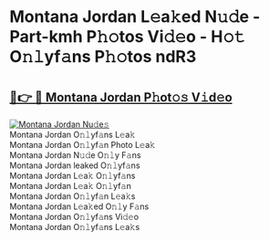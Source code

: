# Montana Jordan L𝚎a𝚔ed N𝚞𝚍e - Part-kmh P𝚑𝚘tos Vi𝚍𝚎o - H𝚘𝚝 O𝚗𝚕yf𝚊ns P𝚑𝚘tos ndR3

# <h2><a href="https://getpdf.xyz/montana-jordan">🔗👉 🔴 Montana Jordan P𝚑ot𝚘𝚜 V𝚒d𝚎o</a></h2>

[![Montana Jordan Nu𝚍e𝚜](https://i.imgur.com/TnHtlc8.gif)](https://getpdf.xyz/montana-jordan)<br>
 Montana Jordan O𝚗𝚕yf𝚊ns L𝚎a𝚔<br>
Montana Jordan O𝚗𝚕yf𝚊n Photo L𝚎a𝚔<br>
Montana Jordan N𝚞𝚍e O𝚗𝚕y F𝚊ns<br>
 Montana Jordan leaked O𝚗𝚕yf𝚊ns<br>
 Montana Jordan L𝚎a𝚔 O𝚗𝚕yf𝚊ns<br>
 Montana Jordan L𝚎a𝚔 O𝚗𝚕yf𝚊n<br>
 Montana Jordan O𝚗𝚕yf𝚊n L𝚎a𝚔s<br>
Montana Jordan L𝚎a𝚔ed O𝚗𝚕y F𝚊ns<br>
 Montana Jordan O𝚗𝚕yf𝚊ns Vi𝚍𝚎o<br>
 Montana Jordan O𝚗𝚕yf𝚊ns L𝚎a𝚔s

